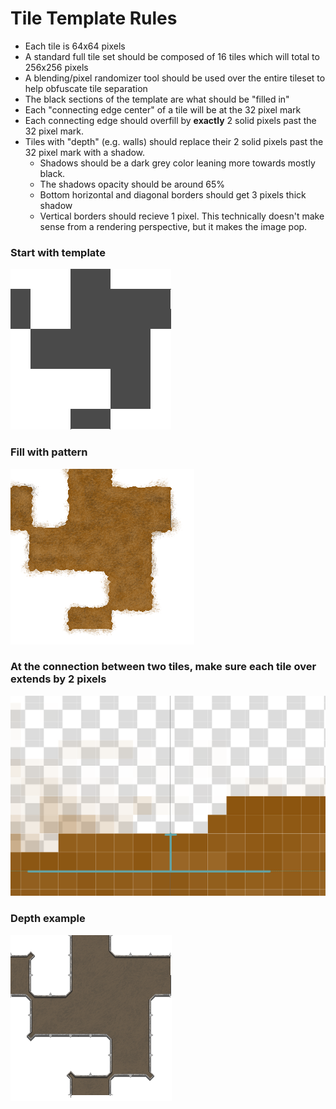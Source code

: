 # Tile Template Rules

- Each tile is 64x64 pixels
- A standard full tile set should be composed of 16 tiles which will total to 256x256 pixels
- A blending/pixel randomizer tool should be used over the entire tileset to help obfuscate tile separation
- The black sections of the template are what should be "filled in"
- Each "connecting edge center" of a tile will be at the 32 pixel mark
- Each connecting edge should overfill by **exactly** 2 solid pixels past the 32 pixel mark.
- Tiles with "depth" (e.g. walls) should replace their 2 solid pixels past the 32 pixel mark with a shadow.
  - Shadows should be a dark grey color leaning more towards mostly black.
  - The shadows opacity should be around 65%
  - Bottom horizontal and diagonal borders should get 3 pixels thick shadow
  - Vertical borders should recieve 1 pixel. This technically doesn't make sense from a rendering perspective, but it makes the image pop.

### Start with template
![template_tile_example](/assets/tilesets/tile_template.png)
### Fill with pattern
![template_tile_example](/assets/tilesets/dirt.png)
### At the connection between two tiles, make sure each tile over extends by 2 pixels
![template_tile_example](/assets/tilesets/template_tile_example.png)
### Depth example
![wall_example](/assets/tilesets/castle_walls_stone_irone_pointed.png)
